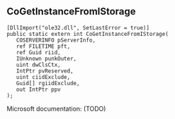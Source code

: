 ## CoGetInstanceFromIStorage

```
[DllImport("ole32.dll", SetLastError = true)]
public static extern int CoGetInstanceFromIStorage(
   COSERVERINFO pServerInfo,
   ref FILETIME pft,
   ref Guid riid,
   IUnknown punkOuter,
   uint dwClsCtx,
   IntPtr pvReserved,
   uint ciidExclude,
   Guid[] rgiidExclude,
   out IntPtr ppv
);
```

Microsoft documentation: (TODO)
